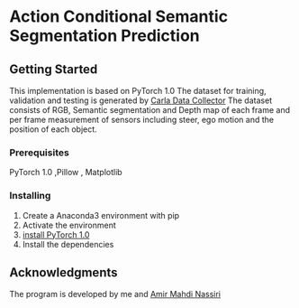 # Action Conditional Semantic Segmentation Prediction

## Getting Started
This implementation is based on PyTorch 1.0
The dataset for training, validation and testing is generated by [Carla Data Collector](https://github.com/carla-simulator/data-collector)
The dataset consists of RGB, Semantic segmentation and Depth map of each frame and per frame measurement of sensors including steer, ego motion and the position of each object.

### Prerequisites
PyTorch 1.0
,Pillow
, Matplotlib
### Installing
1. Create a Anaconda3 environment with pip
2. Activate the environment
3. [install PyTorch 1.0](https://pytorch.org/)
4. Install the dependencies

## Acknowledgments
The program is developed by me and [Amir Mahdi Nassiri](https://github.com/AmirMahdiNassiri)
